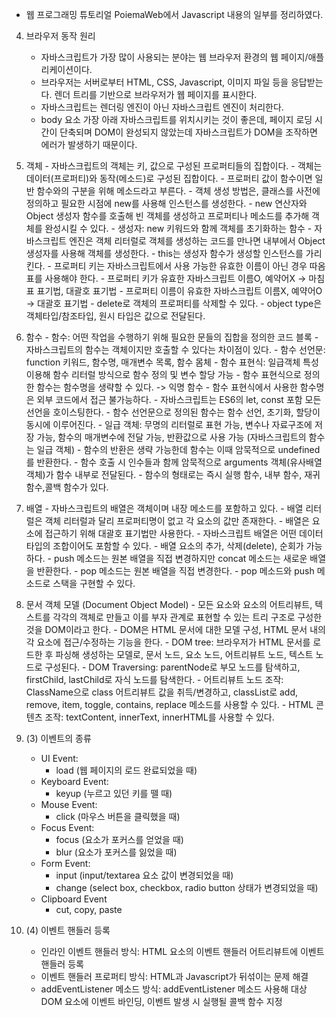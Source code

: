 * 웹 프로그래밍 튜토리얼 PoiemaWeb에서 Javascript 내용의 일부를 정리하였다.

4. 브라우저 동작 원리
   - 자바스크립트가 가장 많이 사용되는 분야는 웹 브라우저 환경의 웹 페이지/애플리케이션이다.
   - 브라우저는 서버로부터 HTML, CSS, Javascript, 이미지 파일 등을 응답받는다. 렌더 트리를 기반으로 브라우저가 웹 페이지를 표시한다.
   - 자바스크립트는 렌더링 엔진이 아닌 자바스크립트 엔진이 처리한다.
   - body 요소 가장 아래 자바스크립트를 위치시키는 것이 좋은데, 페이지 로딩 시간이 단축되며 DOM이 완성되지 않았는데 자바스크립트가 DOM을 조작하면 에러가 발생하기 때문이다.

10.  객체
    - 자바스크립트의 객체는 키, 값으로 구성된 프로퍼티들의 집합이다.
    - 객체는 데이터(프로퍼티)와 동작(메소드)로 구성된 집합이다.
    - 프로퍼티 값이 함수이면 일반 함수와의 구분을 위해 메소드라고 부른다.
    - 객체 생성 방법은, 클래스를 사전에 정의하고 필요한 시점에 new를 사용해 인스턴스를 생성한다.
    - new 연산자와 Object 생성자 함수를 호출해 빈 객체를 생성하고 프로퍼티나 메소드를 추가해 객체를 완성시킬 수 있다.
    - 생성자: new 키워드와 함께 객체를 초기화하는 함수
    - 자바스크립트 엔진은 객체 리터럴로 객체를 생성하는 코드를 만나면 내부에서 Object 생성자를 사용해 객체를 생성한다.
    - this는 생성자 함수가 생성할 인스턴스를 가리킨다.
    - 프로퍼티 키는 자바스크립트에서 사용 가능한 유효한 이름이 아닌 경우 따옴표를 사용해야 한다.
    - 프로퍼티 키가 유효한 자바스크립트 이름O, 예약어X -> 마침표 표기법, 대괄호 표기법
    - 프로퍼티 이름이 유효한 자바스크립트 이름X, 예약어O -> 대괄호 표기법
    - delete로 객체의 프로퍼티를 삭제할 수 있다.
    - object type은 객체타입/참조타입, 원시 타입은 값으로 전달된다.
  
12.  함수
    - 함수: 어떤 작업을 수행하기 위해 필요한 문들의 집합을 정의한 코드 블록
    - 자바스크립트의 함수는 객체이지만 호출할 수 있다는 차이점이 있다.
    - 함수 선언문: function 키워드, 함수명, 매개변수 목록, 함수 몸체
    - 함수 표현식: 일급객체 특성 이용해 함수 리터럴 방식으로 함수 정의 및 변수 할당 가능
    - 함수 표현식으로 정의한 함수는 함수명을 생략할 수 있다. -> 익명 함수
    - 함수 표현식에서 사용한 함수명은 외부 코드에서 접근 불가능하다.
    - 자바스크립트는 ES6의 let, const 포함 모든 선언을 호이스팅한다.
    - 함수 선언문으로 정의된 함수는 함수 선언, 초기화, 할당이 동시에 이루어진다.
    - 일급 객체: 무명의 리터럴로 표현 가능, 변수나 자료구조에 저장 가능, 함수의 매개변수에 전달 가능, 반환값으로 사용 가능 (자바스크립트의 함수는 일급 객체)
    - 함수의 반환은 생략 가능한데 함수는 이때 암묵적으로 undefined를 반환한다.
    - 함수 호출 시 인수들과 함께 암묵적으로 arguments 객체(유사배열객체)가 함수 내부로 전달된다.
    - 함수의 형태로는 즉시 실행 함수, 내부 함수, 재귀 함수,콜백 함수가 있다.

27.  배열
    - 자바스크립트의 배열은 객체이며 내장 메소드를 포함하고 있다.
    - 배열 리터럴은 객체 리터럴과 달리 프로퍼티명이 없고 각 요소의 값만 존재한다.
    - 배열은 요소에 접근하기 위해 대괄호 표기법만 사용한다.
    - 자바스크립트 배열은 어떤 데이터타입의 조합이어도 포함할 수 있다.
    - 배열 요소의 추가, 삭제(delete), 순회가 가능하다.
    - push 메소드는 원본 배열을 직접 변경하지만 concat 메소드는 새로운 배열을 반환한다.
    - pop 메소드는 원본 배열을 직접 변경한다.
    - pop 메소드와 push 메소드로 스택을 구현할 수 있다.

30.  문서 객체 모델 (Document Object Model)
    - 모든 요소와 요소의 어트리뷰트, 텍스트를 각각의 객체로 만들고 이를 부자 관계로 표현할 수 있는 트리 구조로 구성한 것을 DOM이라고 한다.
    - DOM은 HTML 문서에 대한 모델 구성, HTML 문서 내의 각 요소에 접근/수정하는 기능을 한다.
    - DOM tree: 브라우저가 HTML 문서를 로드한 후 파싱해 생성하는 모델로, 문서 노드, 요소 노드, 어트리뷰트 노드, 텍스트 노드로 구성된다.
    - DOM Traversing: parentNode로 부모 노드를 탐색하고, firstChild, lastChild로 자식 노드를 탐색한다.
    - 어트리뷰트 노드 조작: ClassName으로 class 어트리뷰트 값을 취득/변경하고, classList로 add, remove, item, toggle, contains, replace 메소드를 사용할 수 있다.
    - HTML 콘텐츠 조작: textContent, innerText, innerHTML를 사용할 수 있다.

32. (3) 이벤트의 종류
    - UI Event:
      - load (웹 페이지의 로드 완료되었을 때)
    - Keyboard Event:
      - keyup (누르고 있던 키를 뗄 때)
    - Mouse Event:
      - click (마우스 버튼을 클릭했을 때)
    - Focus Event:
      - focus (요소가 포커스를 얻었을 때)
      - blur (요소가 포커스를 잃었을 때)
    - Form Event:
      - input (input/textarea 요소 값이 변경되었을 때)
      - change (select box, checkbox, radio button 상태가 변경되었을 때)
    - Clipboard Event
      - cut, copy, paste

33. (4) 이벤트 핸들러 등록
    - 인라인 이벤트 핸들러 방식: HTML 요소의 이벤트 핸들러 어트리뷰트에 이벤트 핸들러 등록
    - 이벤트 핸들러 프로퍼티 방식: HTML과 Javascript가 뒤섞이는 문제 해결
    - addEventListener 메소드 방식: addEventListener 메소드 사용해 대상 DOM 요소에 이벤트 바인딩, 이벤트 발생 시 실행될 콜백 함수 지정
